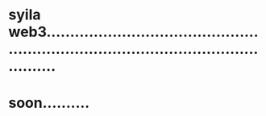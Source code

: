 # syila web3............................................................................................................
# soon..........
